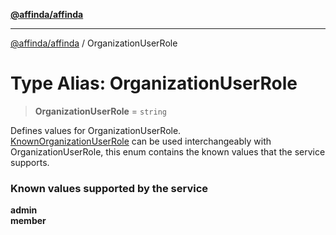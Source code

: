 [**@affinda/affinda**](../README.md)

***

[@affinda/affinda](../globals.md) / OrganizationUserRole

# Type Alias: OrganizationUserRole

> **OrganizationUserRole** = `string`

Defines values for OrganizationUserRole. \
[KnownOrganizationUserRole](../enumerations/KnownOrganizationUserRole.md) can be used interchangeably with OrganizationUserRole,
 this enum contains the known values that the service supports.
### Known values supported by the service
**admin** \
**member**
